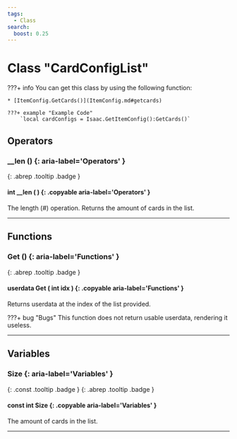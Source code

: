 ```yaml
---
tags:
  - Class
search:
  boost: 0.25
---
```

# Class "CardConfigList"

???+ info
    You can get this class by using the following function:

    * [ItemConfig.GetCards()](ItemConfig.md#getcards)

    ???+ example "Example Code"
        `local cardConfigs = Isaac.GetItemConfig():GetCards()`

## Operators
### __len () {: aria-label='Operators' }
[ ](#){: .abrep .tooltip .badge }
#### int __len ( ) {: .copyable aria-label='Operators' }

The length (#) operation. Returns the amount of cards in the list.

___
## Functions
### Get () {: aria-label='Functions' }
[ ](#){: .abrep .tooltip .badge }
#### userdata Get ( int idx ) {: .copyable aria-label='Functions' }

Returns userdata at the index of the list provided.

???+ bug "Bugs"
    This function does not return usable userdata, rendering it useless.

___
## Variables
### Size {: aria-label='Variables' }
[ ](#){: .const .tooltip .badge } [ ](#){: .abrep .tooltip .badge }
#### const int Size  {: .copyable aria-label='Variables' }

The amount of cards in the list.

___
